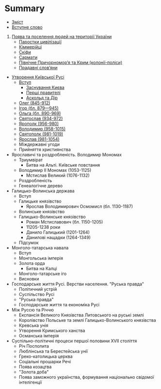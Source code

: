 # Summary

* [Зміст](README.md)
* [Вступне слово](vstup.md)
1. [Поява та поселення людей на території України](1/poyava_ta_poselennya_lyudei_na_teritor_ukrani.md)
   * [Паростки цивілізації](1/parostki_tsivlzats.md)
   * [Кіммерійці](1/kimmerits.md)
   * [Скіфи](1/skfi.md)
   * [Сармати](1/sarmati.md)
   * [Пiвнiчне Причорномор’я та Крим (колонiї-полiси)](1/pivnichne_prichornomorya_ta_krim_koloni-polisi.md)
   * [Прадавні слов’яни](1/pradavn_slovyani.md)
* [Утворення Київської Русi](2/utvorennya_kivsko_rusi.md)
   * [Вступ](2/utvorennya_kivsko_rusi.md)
       * [Заснування Києва](2/zasnuvannya_kiva.md)
       * [Першi правителi](2/pershi_praviteli.md)
       * [Аскольд та Дiр](2/askold_ta_dir.md)
   * [Олег (845-912)](2/oleg_845-912.md)
   * [Iгор (бл. 879—945)](2/igor_bl_879945.md)
   * [Ольга (бл. 890-969)](2/olga_bl_890-969.md)
   * [Святослав (934-972)](2/svyatoslav_934-972.md)
   * [Ярополк (956-980)](2/yaropolk_956-980.md)
   * [Володимир (958-1015)](2/volodimir_958-1015.md)
   * [Святополк (981-1019)](2/svyatopolk_981-1019.md)
   * [Ярослав (981-1054)](2/yaroslav_981-1054.md)
   * Мiждержавнi угоди
   * Прийняття християнства
* Ярославичi та роздробленiсть. Володимир Мономах
   * Триумвірат
       * Битва на Альті. Київське повстання
   * Володимир ІІ Мономах (1053-1125)
       * Мстислав Великий (1076-1132)
   * Роздробленість
   * Генеалогічне дерево
* Галицько-Волинська держава
   * Вступ
   * Галицьке князівство
       * Ярослав Володимирович Осмомисл (бл. 1130-1187)
   * Волинське князівство
   * Галицько-Волинське князівство
       * Роман Мстиславович (бл. 1150-1205)
       * 11205-1238 роки
       * Данило Галицький (1201-1264)
       * Данилові нащадки (1264-1349)
   * Підсумок
* Монголо-татарська навала
   * Вступ
   * Монгольська імперія
   * Золота орда
       * Битва на Калці
   * Монголо-татарське іго
   * Висновки
* Господарське життя Русi. Верстви населення. "Руська правда"
   * Політичний устрій
   * Суспільство Русі
   * "Руська правда"
   * Господарське життя та економіка Русі
* Між Руссю та Річчю
   * Експансія Великого Князівства Литовського на руські землі
   * Королівство Польське та землі Галицько-Волинського князівства
   * Кревська унiя
   * Утворення Кримського ханства
   * Османська імперія
* Суспiльно-полiтичнi процеси першої половини XVII століття
   * Рiч Посполита
   * Люблiнська та Берестейська унiї
   * Греко-католицька церква
   * Соцiальнi прошарки Речi
   * Поява козацтва
   * "Золота доба"
   * Поява заможного українства, формування нацiонально свiдомої iнтелiгенцiї

